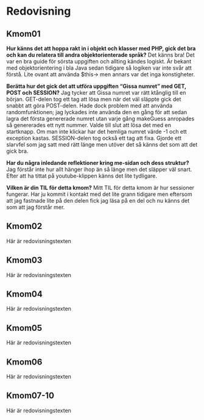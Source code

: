 ---
...
Redovisning
=========================



Kmom01
-------------------------

**Hur känns det att hoppa rakt in i objekt och klasser med PHP, gick det bra och kan du relatera till andra objektorienterade språk?**
Det känns bra! Det var en bra guide för sörsta uppgiften och allting kändes logiskt. Är bekant med objektorientering i bla Java sedan tidigare så logiken var inte svår att förstå. Lite ovant att använda $this-> men annars var det inga konstigheter.

**Berätta hur det gick det att utföra uppgiften “Gissa numret” med GET, POST och SESSION?**
Jag tycker att Gissa numret var rätt ktånglig till en början. GET-delen tog ett tag att lösa men när det väl släppte gick det snabbt att göra POST-delen. Hade dock problem med att använda randomfunktionen; jag lyckades inte använda den en gång för att sedan lagra det första genererade numret utan varje gång makeGuess anropades så genererades ett nytt nummer. Valde till slut att lösa det med en startknapp. Om man inte klickar har det hemliga numret värde -1 och ett exception kastas. SESSION-delen tog också ett tag att fixa. Gjorde ett slarvfel som jag satt med rätt länge men utöver det så känns det som att det gick bra.

**Har du några inledande reflektioner kring me-sidan och dess struktur?**
Jag förstår inte hur allt hänger ihop än så länge men det släpper väl snart. Efter att ha tittat på youtube-klippen känns det lite tydligare.

**Vilken är din TIL för detta kmom?**
Mitt TIL för detta kmom är hur sessioner fungerar. Har ju kommit i kontakt med det lite grann tidigare men eftersom att jag fastnade lite på den delen fick jag läsa på en del och nu känns det som att jag förstår mer.


Kmom02
-------------------------

Här är redovisningstexten



Kmom03
-------------------------

Här är redovisningstexten



Kmom04
-------------------------

Här är redovisningstexten



Kmom05
-------------------------

Här är redovisningstexten



Kmom06
-------------------------

Här är redovisningstexten



Kmom07-10
-------------------------

Här är redovisningstexten
